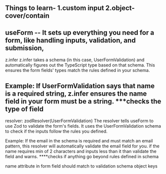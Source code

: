 Things to learn-
1.custom input
2.object-cover/contain
---------------------
useForm -- It sets up everything you need for a form, like handling inputs, validation, and submission,
--------------------
z.infer<typeof UserFormValidation>
z.infer takes a schema (in this case, UserFormValidation) and automatically figures out the TypeScript type based on that schema. This ensures the form fields' types match the rules defined in your schema.

Example:
If UserFormValidation says that name is a required string, z.infer<typeof UserFormValidation> ensures the name field in your form must be a string.
***checks the type of field
-----------------------
resolver: zodResolver(UserFormValidation)
The resolver tells useForm to use Zod to validate the form's fields. It uses the UserFormValidation schema to check if the inputs follow the rules you defined.

Example:
If the email in the schema is required and must match an email pattern, this resolver will automatically validate the email field for you.
if the name requires min of 2 characters and inputs less than it than validate the field and warns.
****checks if anything go beyond rules defined in schema

name attribute in form field should match to validation schema object keys